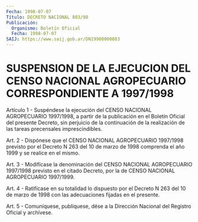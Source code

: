 ```yaml
---
Fecha: 1998-07-07
Título: DECRETO NACIONAL 803/98
Publicación:
  Organismo: Boletín Oficial
  Fecha: 1998-07-07
SAIJ: https://www.saij.gob.ar/DN19980000803
---
```

# SUSPENSION DE LA EJECUCION DEL CENSO NACIONAL AGROPECUARIO CORRESPONDIENTE A 1997/1998

<a id="1"></a>
Artículo 1 - Suspéndese la ejecución del CENSO NACIONAL AGROPECUARIO  1997/1998, a partir de la publicación en  el  Boletín Oficial del presente  Decreto,  sin perjuicio de la continuación de la  realización   de  las  tareas  precensales  imprescindibles.

<a id="2"></a>
Art.  2  - Dispónese que el CENSO NACIONAL  AGROPECUARIO  1997/1998 previsto por  el Decreto N 263 del 10 de marzo de 1998 comprenda el año 1999 y se realice en el mismo.

<a id="3"></a>
Art. 3 - Modifícase la denominación del CENSO NACIONAL AGROPECUARIO 1997/1998 previsto  en  el citado Decreto, por la de CENSO NACIONAL AGROPECUARIO 1997/1999.

<a id="4"></a>
Art. 4 - Ratifícase en su  totalidad  lo dispuesto por el Decreto N 263  del  10 de marzo de 1998 con las adecuaciones  fijadas  en  el presente.

<a id="5"></a>
Art. 5 - Comuníquese,  publíquese, dése a la Dirección Nacional del Registro Oficial y archívese.